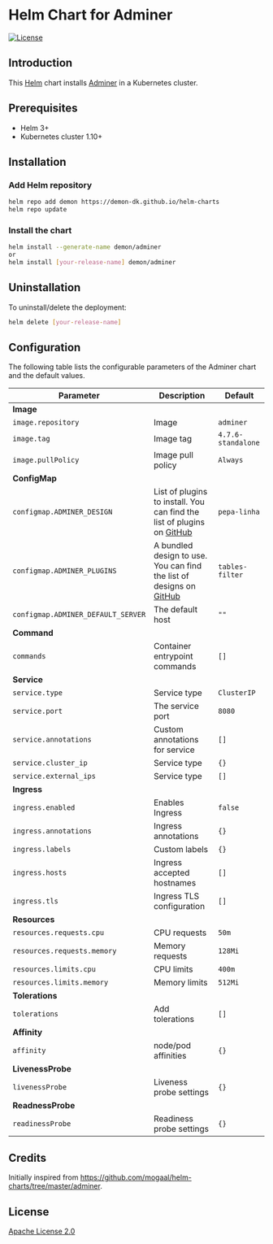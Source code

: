 # Helm Chart for Adminer

[![License](https://img.shields.io/badge/License-Apache%202.0-blue.svg)](https://opensource.org/licenses/Apache-2.0) 

## Introduction
This [Helm](https://github.com/kubernetes/helm) chart installs [Adminer](https://www.adminer.org) in a Kubernetes cluster.

## Prerequisites
- Helm 3+
- Kubernetes cluster 1.10+


## Installation

### Add Helm repository
  ```bash
  helm repo add demon https://demon-dk.github.io/helm-charts
  helm repo update
  ```

### Install the chart
  ```bash
  helm install --generate-name demon/adminer 
  or
  helm install [your-release-name] demon/adminer
  ```

## Uninstallation
To uninstall/delete the deployment:
```bash
helm delete [your-release-name]
```

## Configuration

The following table lists the configurable parameters of the Adminer chart and the default values.

| Parameter                         | Description                                                             | Default                     |
| --------------------------------- | ----------------------------------------------------------------------- | --------------------------- |
| **Image**                                                                                                                                 |
| `image.repository`                | Image                                                                   | `adminer`                   |
| `image.tag`                       | Image tag                                                               | `4.7.6-standalone`          |
| `image.pullPolicy`                | Image pull policy                                                       | `Always`              |
| **ConfigMap**                                                                                                                                |
| `configmap.ADMINER_DESIGN`        | List of plugins to install. You can find the list of plugins on [GitHub](https://github.com/vrana/adminer/tree/master/plugins)| `pepa-linha`|
| `configmap.ADMINER_PLUGINS`       | A bundled design to use. You can find the list of designs on [GitHub](https://github.com/vrana/adminer/tree/master/designs)| `tables-filter`|
| `configmap.ADMINER_DEFAULT_SERVER`| The default host                                                        | `""`                          |
| **Command**                                                                                                                               |
| `commands`                        | Container entrypoint commands                                           | `[]`                        |
| **Service**                                                                                                                               |
| `service.type`                    | Service type                                                            | `ClusterIP`                 |
| `service.port`                    | The service port                                                        | `8080`                        |
| `service.annotations`             | Custom annotations for service                                          | `[]`                        |
| `service.cluster_ip`              | Service type                                                            | `{}`                 |
| `service.external_ips`            | Service type                                                            | `[]`                 |
| **Ingress**                                                                                                                               |
| `ingress.enabled`                 | Enables Ingress                                                         | `false`                     |
| `ingress.annotations`             | Ingress annotations                                                     | `{}`                        |
| `ingress.labels`                  | Custom labels                                                           | `{}`                        |
| `ingress.hosts`                   | Ingress accepted hostnames                                              | `[]`                        |
| `ingress.tls`                     | Ingress TLS configuration                                               | `[]`                        |
| **Resources**                                                                                                                             |
| `resources.requests.cpu`          |  CPU requests                                                           |  `50m`   |
| `resources.requests.memory`       |  Memory requests                                                        |  `128Mi`   |
| `resources.limits.cpu`            |  CPU limits                                                             |  `400m`   |
| `resources.limits.memory`         |  Memory limits                                                          |  `512Mi`   |
| **Tolerations**                                                                                                                           |
| `tolerations`                     | Add tolerations                                                         | `[]`                        |
| **Affinity**                                                                                                                              |
| `affinity`                        | node/pod affinities                                                     | `{}`                        |
| **LivenessProbe**                                                                                                                         |
| `livenessProbe`                   | Liveness probe settings                                                 | `{}`                        |
| **ReadnessProbe**                                                                                                                         |
| `readinessProbe`                  | Readiness probe settings                                                | `{}`                        |

## Credits

Initially inspired from https://github.com/mogaal/helm-charts/tree/master/adminer.


## License

[Apache License 2.0](/LICENSE.md)

